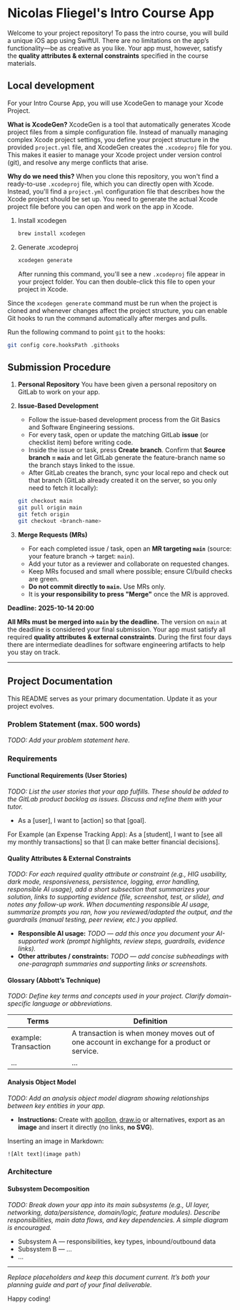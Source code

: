 # Nicolas Fliegel's Intro Course App

Welcome to your project repository! To pass the intro course, you will build a unique iOS app using SwiftUI. There are no limitations on the app’s functionality—be as creative as you like. Your app must, however, satisfy the **quality attributes & external constraints** specified in the course materials.

## Local development
For your Intro Course App, you will use XcodeGen to manage your Xcode Project. 

**What is XcodeGen?** XcodeGen is a tool that automatically generates Xcode project files from a simple configuration file. Instead of manually managing complex Xcode project settings, you define your project structure in the provided `project.yml` file, and XcodeGen creates the `.xcodeproj` file for you. This makes it easier to manage your Xcode project under version control (git), and resolve any merge conflicts that arise.

**Why do we need this?** When you clone this repository, you won't find a ready-to-use `.xcodeproj` file, which you can directly open with Xcode. Instead, you'll find a `project.yml` configuration file that describes how the Xcode project should be set up. You need to generate the actual Xcode project file before you can open and work on the app in Xcode.

1. Install xcodegen
    ```bash
    brew install xcodegen
    ```
2. Generate .xcodeproj
    ```bash
    xcodegen generate
    ```
    
    After running this command, you'll see a new `.xcodeproj` file appear in your project folder. You can then double-click this file to open your project in Xcode.

Since the `xcodegen generate` command must be run when the project is cloned and whenever changes affect the project structure, you can enable Git hooks to run the command automatically after merges and pulls.

Run the following command to point `git` to the hooks:
```bash
git config core.hooksPath .githooks
```

## Submission Procedure

1. **Personal Repository**
   You have been given a personal repository on GitLab to work on your app.

2. **Issue-Based Development**

    * Follow the issue-based development process from the Git Basics and Software Engineering sessions.
    * For every task, open or update the matching GitLab **issue** (or checklist item) before writing code.
    * Inside the issue or task, press **Create branch**. Confirm that **Source branch = `main`** and let GitLab generate the feature-branch name so the branch stays linked to the issue.
    * After GitLab creates the branch, sync your local repo and check out that branch (GitLab already created it on the server, so you only need to fetch it locally):

     ```bash
     git checkout main
     git pull origin main
     git fetch origin
     git checkout <branch-name>
     ```

3. **Merge Requests (MRs)**

   * For each completed issue / task, open an **MR targeting `main`** (source: your feature branch → target: `main`).
   * Add your tutor as a reviewer and collaborate on requested changes.
   * Keep MRs focused and small where possible; ensure CI/build checks are green.
   * **Do not commit directly to `main`.** Use MRs only.
   * It is **your responsibility to press "Merge"** once the MR is approved.

**Deadline:** **2025-10-14 20:00**

**All MRs must be merged into `main` by the deadline.** The version on `main` at the deadline is considered your final submission. Your app must satisfy all required **quality attributes & external constraints**. During the first four days there are intermediate deadlines for software engineering artifacts to help you stay on track.

---

## Project Documentation

This README serves as your primary documentation. Update it as your project evolves.

### Problem Statement (max. 500 words)

*TODO: Add your problem statement here.*

### Requirements

#### Functional Requirements (User Stories)

*TODO: List the user stories that your app fulfills. These should be added to the GitLab product backlog as issues. Discuss and refine them with your tutor.*

- As a [user], I want to [action] so that [goal].

For Example (an Expense Tracking App): As a [student], I want to [see all my monthly transactions] so that [I can make better financial decisions].

#### Quality Attributes & External Constraints

*TODO: For each required quality attribute or constraint (e.g., HIG usability, dark mode, responsiveness, persistence, logging, error handling, responsible AI usage), add a short subsection that summarizes your solution, links to supporting evidence (file, screenshot, test, or slide), and notes any follow-up work. When documenting responsible AI usage, summarize prompts you ran, how you reviewed/adapted the output, and the guardrails (manual testing, peer review, etc.) you applied.*

* **Responsible AI usage:** *TODO — add this once you document your AI-supported work (prompt highlights, review steps, guardrails, evidence links).*
* **Other attributes / constraints:** *TODO — add concise subheadings with one-paragraph summaries and supporting links or screenshots.*

#### Glossary (Abbott’s Technique)

*TODO: Define key terms and concepts used in your project. Clarify domain-specific language or abbreviations.*

| Terms    | Definition      |
| ------------- | ------------- |
| example: Transaction | A transaction is when money moves out of one account in exchange for a product or service. |
| ... | ... |

#### Analysis Object Model

*TODO: Add an analysis object model diagram showing relationships between key entities in your app.*

* **Instructions:** Create with [apollon](https://apollon.ase.cit.tum.de), [draw.io](https://draw.io) or alternatives, export as an **image** and insert it directly (no links, **no SVG**).

Inserting an image in Markdown:
``` 
![Alt text](image path)
``` 

### Architecture

#### Subsystem Decomposition

*TODO: Break down your app into its main subsystems (e.g., UI layer, networking, data/persistence, domain/logic, feature modules). Describe responsibilities, main data flows, and key dependencies. A simple diagram is encouraged.*

* Subsystem A — responsibilities, key types, inbound/outbound data
* Subsystem B — ...
* ...

---

*Replace placeholders and keep this document current. It’s both your planning guide and part of your final deliverable.*

Happy coding!
